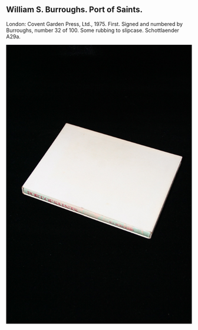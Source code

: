 ## William S. Burroughs. Port of Saints.

London: Covent Garden Press, Ltd., 1975. First. Signed and numbered by Burroughs, number 32 of 100. Some rubbing to slipcase. Schottlaender A29a.

![Port of Saints](../assets/images/port-of-saints-1.jpg)
